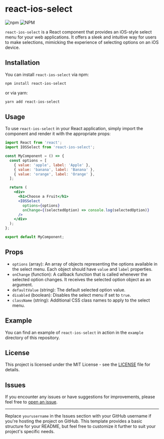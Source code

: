 # react-ios-select

![npm](https://img.shields.io/npm/v/react-ios-select)
![NPM](https://img.shields.io/npm/l/react-ios-select)

`react-ios-select` is a React component that provides an iOS-style select menu for your web applications. It offers a sleek and intuitive way for users to make selections, mimicking the experience of selecting options on an iOS device.

## Installation

You can install `react-ios-select` via npm:

```bash
npm install react-ios-select
```

or via yarn:

```bash
yarn add react-ios-select
```

## Usage

To use `react-ios-select` in your React application, simply import the component and render it with the appropriate props:

```jsx
import React from 'react';
import IOSSelect from 'react-ios-select';

const MyComponent = () => {
  const options = [
    { value: 'apple', label: 'Apple' },
    { value: 'banana', label: 'Banana' },
    { value: 'orange', label: 'Orange' },
  ];

  return (
    <div>
      <h1>Choose a Fruit</h1>
      <IOSSelect
        options={options}
        onChange={(selectedOption) => console.log(selectedOption)}
      />
    </div>
  );
};

export default MyComponent;
```

## Props

- `options` (array): An array of objects representing the options available in the select menu. Each object should have `value` and `label` properties.
- `onChange` (function): A callback function that is called whenever the selected option changes. It receives the selected option object as an argument.
- `defaultValue` (string): The default selected option value.
- `disabled` (boolean): Disables the select menu if set to `true`.
- `className` (string): Additional CSS class names to apply to the select menu.

## Example

You can find an example of `react-ios-select` in action in the `example` directory of this repository.

## License

This project is licensed under the MIT License - see the [LICENSE](LICENSE) file for details.

## Issues

If you encounter any issues or have suggestions for improvements, please feel free to [open an issue](https://github.com/khantopa/react-ios-select/issues).

---

Replace `yourusername` in the Issues section with your GitHub username if you're hosting the project on GitHub. This template provides a basic structure for your README, but feel free to customize it further to suit your project's specific needs.
